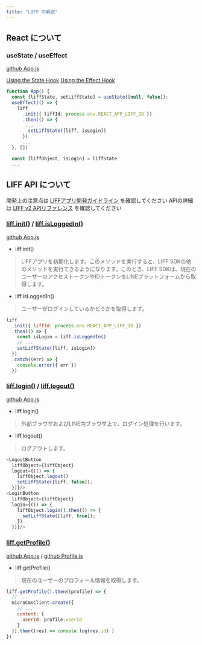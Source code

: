 ```yaml
---
title: "LIFF の解説"
---
```


## React について
### useState / useEffect
[github App.js](https://github.com/4geru/line-revup-2022-liff-line-bot-handson/blob/main/src/App.js#L11-L38)

[Using the State Hook](https://reactjs.org/docs/hooks-state.html)
[Using the Effect Hook](https://reactjs.org/docs/hooks-effect.html)

```ts
function App() {
  const [liffState, setLiffState] = useState([null, false]);
  useEffect(() => {
    liff
      .init({ liffId: process.env.REACT_APP_LIFF_ID })
      .then(() => {
       ...
        setLiffState([liff, isLogin])
      })
      ...
  }, [])

  const [liffObject, isLogin] = liffState
  ...
```

## LIFF API について
開発上の注意点は [LIFFアプリ開発ガイドライン](https://developers.line.biz/ja/docs/liff/development-guidelines/) を確認してください
APIの詳細は [LIFF v2 APIリファレンス](https://developers.line.biz/ja/reference/liff/) を確認してください

### [liff.init()](https://developers.line.biz/ja/reference/liff/#initialize-liff-app) / [liff.isLoggedIn()](https://developers.line.biz/ja/reference/liff/#is-logged-in)

[github App.js](https://github.com/4geru/line-revup-2022-liff-line-bot-handson/blob/f2b2cd9318be0f2eab0dfc7f9e10a67bc1d7a3b7/src/App.js#L14-L17)

- liff.init()

> LIFFアプリを初期化します。このメソッドを実行すると、LIFF SDKの他のメソッドを実行できるようになります。このとき、LIFF SDKは、現在のユーザーのアクセストークンやIDトークンをLINEプラットフォームから取得します。

- liff.isLoggedIn()

> ユーザーがログインしているかどうかを取得します。

```js:App.js
liff
  .init({ liffId: process.env.REACT_APP_LIFF_ID })
  .then(() => {
    const isLogin = liff.isLoggedIn()
    // ...
    setLiffState([liff, isLogin])
  })
  .catch((err) => {
    console.error({ err })
  })
```

### [liff.login()](https://developers.line.biz/ja/reference/liff/#login) / [liff.logout()](https://developers.line.biz/ja/reference/liff/#logout)

[github App.js](https://github.com/4geru/line-revup-2022-liff-line-bot-handson/blob/f2b2cd9318be0f2eab0dfc7f9e10a67bc1d7a3b7/src/App.js#L46-L59)

- liff.login()

> 外部ブラウザおよびLINE内ブラウザ上で、ログイン処理を行います。

- liff.logout()

> ログアウトします。

```js:App.js
<LogoutButton
  liffObject={liffObject}
  logout={(() => {
    liffObject.logout()
    setLiffState([liff, false]);
  })}/>
<LoginButton
  liffObject={liffObject}
  login={(() => {
    liffObject.login().then(() => {
      setLiffState([liff, true]);
    })
  })}/>
```

### [liff.getProfile()](https://developers.line.biz/ja/reference/liff/#get-profile)

[github App.js](https://github.com/4geru/line-revup-2022-liff-line-bot-handson/blob/f2b2cd9318be0f2eab0dfc7f9e10a67bc1d7a3b7/src/App.js#L19) / [github Profile.js](https://github.com/4geru/line-revup-2022-liff-line-bot-handson/blob/f2b2cd9318be0f2eab0dfc7f9e10a67bc1d7a3b7/src/Profile.js#L6-L13)


- liff.getProfile()

> 現在のユーザーのプロフィール情報を取得します。

```js:App.js
liff.getProfile().then((profile) => {
  // ...
  microCmsClient.create({
    // ...
    content: {
      userId: profile.userId
    }
  }).then((res) => console.log(res.id) )
})
```
